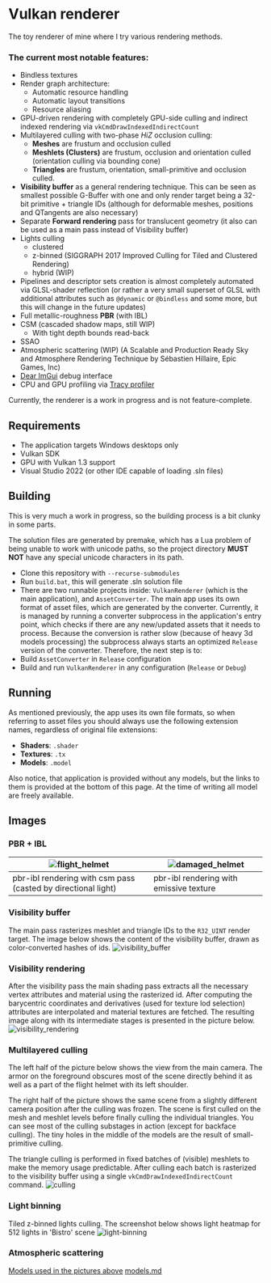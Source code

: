 # Vulkan renderer

The toy renderer of mine where I try various rendering methods.

### The current most notable features:
- Bindless textures
- Render graph architecture:
  - Automatic resource handling
  - Automatic layout transitions
  - Resource aliasing
- GPU-driven rendering with completely GPU-side culling and indirect indexed rendering 
via `vkCmdDrawIndexedIndirectCount`
- Multilayered culling with two-phase  *HiZ* occlusion culling:
  - **Meshes** are frustum and occlusion culled
  - **Meshlets (Clusters)** are frustum, occlusion and orientation culled (orientation
  culling via bounding cone)
  - **Triangles** are frustum, orientation, small-primitive and occlusion culled.
- **Visibility buffer** as a general rendering technique. This can be seen as 
smallest possible G-Buffer with one and only render target being a 32-bit primitive + triangle IDs
  (although for deformable meshes, positions and QTangents are also necessary)
- Separate **Forward rendering** pass for translucent geometry (it also can be used as a 
main pass instead of Visibility buffer)
- Lights culling
  - clustered 
  - z-binned (SIGGRAPH 2017 Improved Culling for Tiled and Clustered Rendering)
  - hybrid (WIP)
- Pipelines and descriptor sets creation is almost completely automated via GLSL-shader reflection
  (or rather a very small superset of GLSL with additional attributes such as
  `@dynamic` or `@bindless` and some more, but this will change in the future updates)
- Full metallic-roughness **PBR** (with IBL)
- CSM (cascaded shadow maps, still WIP)
  - With tight depth bounds read-back
- SSAO
- Atmospheric scattering (WIP) (A Scalable and Production Ready Sky and Atmosphere Rendering Technique by
Sébastien Hillaire, Epic Games, Inc)
- [Dear ImGui](https://github.com/ocornut/imgui) debug interface 
- CPU and GPU profiling via [Tracy profiler](https://github.com/wolfpld/tracy)


Currently, the renderer is a work in progress and is not feature-complete. 

## Requirements
- The application targets Windows desktops only
- Vulkan SDK
- GPU with Vulkan 1.3 support
- Visual Studio 2022 (or other IDE capable of loading .sln files)

## Building

This is very much a work in progress, so the building process is a bit clunky in some parts.

The solution files are generated by premake, which has a Lua problem of being
unable to work with unicode paths, so the project directory **MUST NOT** have any
special unicode characters in its path.

- Clone this repository with `--recurse-submodules`
- Run `build.bat`, this will generate .sln solution file
- There are two runnable projects inside: `VulkanRenderer` (which is the main application),
and `AssetConverter`. The main app uses its own format of asset files, which are
generated by the converter. Currently, it is managed by running a converter subprocess
in the application's entry point, which checks if there are any new/updated assets
that it needs to process. Because the conversion is rather slow
(because of heavy 3d models processing) the subprocess always
starts an optimized `Release` version of the converter. Therefore, the next step is to:
- Build `AssetConverter` in `Release` configuration
- Build and run `VulkanRenderer` in any configuration (`Release` or `Debug`)

## Running

As mentioned previously, the app uses its own file formats, so when referring to 
asset files you should always use the following extension names, regardless of 
original file extensions:
- **Shaders**: `.shader`
- **Textures**: `.tx`
- **Models**: `.model`

Also notice, that application is provided without any models, but the links to them
is provided at the bottom of this page. At the time of writing all
model are freely available.

## Images

### PBR + IBL
| ![flight_helmet](./images/helmet.png)       | ![damaged_helmet](./images/damaged_helmet.png)          |
|---------------------------------------------|---------------------------------------------------------|
| pbr-ibl rendering with csm pass (casted by directional light) | pbr-ibl rendering with emissive texture |
### Visibility buffer
The main pass rasterizes meshlet and triangle IDs to the `R32_UINT` render target.
The image below shows the content of the visibility buffer, drawn as color-converted
hashes of ids.
![visibility_buffer](./images/vis_buffer.png)

### Visibility rendering
After the visibility pass the main shading pass extracts all the necessary
vertex attributes and material using the rasterized id. After computing the 
barycentric coordinates and derivatives (used for texture lod selection)
attributes are interpolated and material textures are fetched. The resulting image
along with its intermediate stages is presented in the picture below.
![visibility_rendering](./images/split_view.png)

### Multilayered culling
The left half of the picture below shows the view from the main camera. The armor on 
the foreground obscures most of the scene directly behind it as well as a part of the
flight helmet with its left shoulder. 

The right half of the picture shows the same scene
from a slightly different camera position after the culling was frozen. 
The scene is first culled on the mesh and meshlet levels before finally culling
the individual triangles. You can see most of the culling substages in action 
(except for backface culling). The tiny holes in the middle of the models are the result 
of small-primitive culling.

The triangle culling is performed in fixed batches of (visible) meshlets to make the memory usage
predictable. After culling each batch is rasterized to the visibility buffer
using a single `vkCmdDrawIndexedIndirectCount` command.
![culling](./images/cull_freeze.png)

### Light binning
Tiled z-binned lights culling. The screenshot below shows light heatmap for 512 lights in 'Bistro' scene 
![light-binning](./images/light-z-bins.png)

### Atmospheric scattering


[Models used in the pictures above](./images/models.md)
[models.md](images%2Fmodels.md)